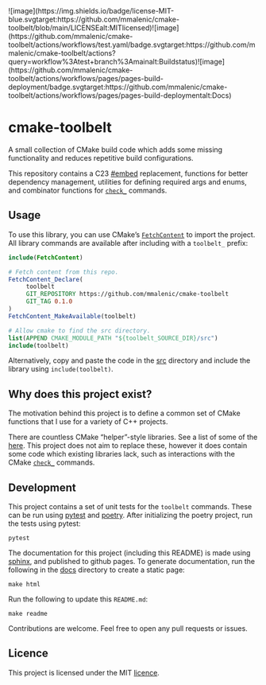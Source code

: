 <!-- This README.md is generated from docs/readme.rst. -->![image](https://img.shields.io/badge/license-MIT-blue.svgtarget:https://github.com/mmalenic/cmake-toolbelt/blob/main/LICENSEalt:MITlicensed)![image](https://github.com/mmalenic/cmake-toolbelt/actions/workflows/test.yaml/badge.svgtarget:https://github.com/mmalenic/cmake-toolbelt/actions?query=workflow%3Atest+branch%3Amainalt:Buildstatus)![image](https://github.com/mmalenic/cmake-toolbelt/actions/workflows/pages/pages-build-deployment/badge.svgtarget:https://github.com/mmalenic/cmake-toolbelt/actions/workflows/pages/pages-build-deploymentalt:Docs)

# cmake-toolbelt

A small collection of CMake build code which adds some missing functionality and reduces repetitive build
configurations.

This repository contains a C23 [#embed](https://en.cppreference.com/w/c/preprocessor/embed) replacement, functions for better dependency management, utilities for
defining required args and enums, and combinator functions for [`check_`](https://cmake.org/cmake/help/latest/module/CheckSymbolExists.html#command:check_symbol_exists) commands.

## Usage

To use this library, you can use CMake’s [`FetchContent`](https://cmake.org/cmake/help/latest/module/FetchContent.html#module:FetchContent) to import the project. All library
commands are available after including with a `toolbelt_` prefix:

```cmake
include(FetchContent)

# Fetch content from this repo.
FetchContent_Declare(
     toolbelt
     GIT_REPOSITORY https://github.com/mmalenic/cmake-toolbelt
     GIT_TAG 0.1.0
)
FetchContent_MakeAvailable(toolbelt)

# Allow cmake to find the src directory.
list(APPEND CMAKE_MODULE_PATH "${toolbelt_SOURCE_DIR}/src")
include(toolbelt)
```

Alternatively, copy and paste the code in the [src](https://github.com/mmalenic/cmake-toolbelt/tree/main/src) directory
and include the library using `include(toolbelt)`.

## Why does this project exist?

The motivation behind this project is to define a common set of CMake functions that I use for a variety of C++
projects.

There are countless CMake “helper”-style libraries. See a list of some of the [here](https://github.com/onqtam/awesome-cmake).
This project does not aim to replace these, however it does contain some code which existing libraries lack,
such as interactions with the CMake [`check_`](https://cmake.org/cmake/help/latest/module/CheckSymbolExists.html#command:check_symbol_exists) commands.

## Development

This project contains a set of unit tests for the `toolbelt` commands. These can be run using [pytest](https://docs.pytest.org/en/stable/) and
[poetry](https://python-poetry.org/). After initializing the poetry project, run the tests using pytest:

```shell
pytest
```

The documentation for this project (including this README) is made using [sphinx](https://www.sphinx-doc.org/en/master/), and published to github pages.
To generate documentation, run the following in the [docs](https://github.com/mmalenic/cmake-toolbelt/tree/main/docs) directory to create a static page:

```shell
make html
```

Run the following to update this `README.md`:

```shell
make readme
```

Contributions are welcome. Feel free to open any pull requests or issues.

## Licence

This project is licensed under the MIT [licence]().
